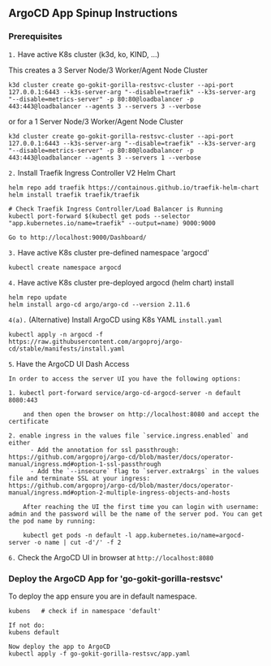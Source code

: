 ## ArgoCD App Spinup Instructions ##

### Prerequisites 

`1.` Have active K8s cluster (k3d, ko, KIND, ...) 

This creates a 3 Server Node/3 Worker/Agent Node Cluster

```
k3d cluster create go-gokit-gorilla-restsvc-cluster --api-port 127.0.0.1:6443 --k3s-server-arg "--disable=traefik" --k3s-server-arg "--disable=metrics-server" -p 80:80@loadbalancer -p 443:443@loadbalancer --agents 3 --servers 3 --verbose
```
or for a 1 Server Node/3 Worker/Agent Node Cluster

```
k3d cluster create go-gokit-gorilla-restsvc-cluster --api-port 127.0.0.1:6443 --k3s-server-arg "--disable=traefik" --k3s-server-arg "--disable=metrics-server" -p 80:80@loadbalancer -p 443:443@loadbalancer --agents 3 --servers 1 --verbose
```


`2.` Install Traefik Ingress Controller V2 Helm Chart 
```
helm repo add traefik https://containous.github.io/traefik-helm-chart
helm install traefik traefik/traefik

# Check Traefik Ingress Controller/Load Balancer is Running
kubectl port-forward $(kubectl get pods --selector "app.kubernetes.io/name=traefik" --output=name) 9000:9000

Go to http://localhost:9000/Dashboard/
```

`3.` Have active K8s cluster pre-defined namespace 'argocd'

```
kubectl create namespace argocd
```

`4.` Have active K8s cluster pre-deployed argocd (helm chart) install
```
helm repo update
helm install argo-cd argo/argo-cd --version 2.11.6
```

`4(a).` (Alternative) Install ArgoCD using K8s YAML `install.yaml`
```
kubectl apply -n argocd -f https://raw.githubusercontent.com/argoproj/argo-cd/stable/manifests/install.yaml
```


`5`. Have the ArgoCD UI Dash Access 
```
In order to access the server UI you have the following options:

1. kubectl port-forward service/argo-cd-argocd-server -n default 8080:443

    and then open the browser on http://localhost:8080 and accept the certificate

2. enable ingress in the values file `service.ingress.enabled` and either
      - Add the annotation for ssl passthrough: https://github.com/argoproj/argo-cd/blob/master/docs/operator-manual/ingress.md#option-1-ssl-passthrough
      - Add the `--insecure` flag to `server.extraArgs` in the values file and terminate SSL at your ingress: https://github.com/argoproj/argo-cd/blob/master/docs/operator-manual/ingress.md#option-2-multiple-ingress-objects-and-hosts

    After reaching the UI the first time you can login with username: admin and the password will be the name of the server pod. You can get the pod name by running:

    kubectl get pods -n default -l app.kubernetes.io/name=argocd-server -o name | cut -d'/' -f 2
```


`6.` Check the ArgoCD UI in browser at `http://localhost:8080`

### Deploy the ArgoCD App for 'go-gokit-gorilla-restsvc' 

To deploy the app ensure you are in default namespace.
```
kubens   # check if in namespace 'default'

If not do:
kubens default

Now deploy the app to ArgoCD
kubectl apply -f go-gokit-gorilla-restsvc/app.yaml
```

